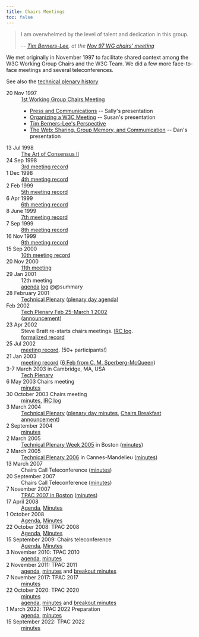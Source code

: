 ```yaml
---
title: Chairs Meetings
toc: false
---
```


<blockquote>
  <p>I am overwhelmed by the level of talent and dedication in this group.</p>
  <address>
    -- <a href="https://www.w3.org/People/Berners-Lee">Tim Berners-Lee</a>, at
    the <a href="../Member/9711/wg-chairs.html">Nov 97 WG chairs' meeting</a>
  </address>
</blockquote>

We met originally in November 1997 to facilitate shared context among the W3C Working Group Chairs and the W3C Team. We did a few more face-to-face meetings and several teleconferences.

See also the [technical plenary history](../2002/09/TPOverview.html)

<dl>
  <dt><a name="9711chairs" id="_9711chairs"></a>20 Nov 1997</dt>
    <dd><a href="../Member/9711/wg-chairs.html">1st Working Group Chairs
      Meeting</a>
      <ul>
	<li><a href="../Member/Talks/971120Press">Press and Communications</a>
	-- Sally's presentation</li>
      <li><a href="../meetings/hosting.html">Organizing a W3C Meeting</a> -- Susan's
      presentation</li>
      <li><a href="/Member/9711/wg-chairs-intro.html">Tim Berners-Lee's
        Perspective</a></li>
      <li><a href="WebSharing.html">The Web: Sharing, Group Memory, and
        Communication</a> -- Dan's presentation</li>
      </ul>
    </dd>
  <dt>13 Jul 1998</dt>
    <dd><a href="/1998/07/chairs.html">The Art of Consensus II</a></dd>
  <dt>24 Sep 1998</dt>
    <dd><a href="/1998/09/24-chairs.html">3rd meeting record</a></dd>
  <dt>1 Dec 1998</dt>
    <dd><a href="/1998/12/01-chairs.html">4th meeting record</a></dd>
  <dt>2 Feb 1999</dt>
    <dd><a href="/1999/02/02-chairs.html">5th meeting record</a></dd>
  <dt>6 Apr 1999</dt>
    <dd><a href="/1999/04/06-chairs.html">6th meeting record</a></dd>
  <dt>8 June 1999</dt>
    <dd><a href="/1999/06/08-chairs.html">7th meeting record</a></dd>
  <dt>7 Sep 1999</dt>
    <dd><a href="/1999/09/chairs56.html">8th meeting record</a></dd>
  <dt>16 Nov 1999</dt>
    <dd><a href="/1999/11/chairs298.html">9th meeting record</a></dd>
  <dt>15 Sep 2000</dt>
    <dd><a href="/2000/09/ch53">10th meeting record</a><br />
    </dd>
  <dt>20 Nov 2000</dt>
    <dd><a href="/2000/11/ch64.html">11th meeting</a></dd>
  <dt>29 Jan 2001</dt>
    <dd>12th meeting <br />
      <a
      href="https://lists.w3.org/Archives/Member/chairs/2001JanMar/0041.html">agenda</a>
      <a href="/2001/01/29-chairs-irc">log</a> @@summary</dd>
  <dt>28 February 2001</dt>
    <dd><a href="/2001/02/allgroupoverview.html#Agenda1">Technical
      Plenary</a> (<a href="/2001/02/Plenary/Agenda.html">plenary day
      agenda</a>)</dd>
  <dt>Feb 2002</dt>
    <dd><a href="https://www.w3.org/2001/07/allgroupoverview">Tech Plenary Feb
      25-March 1 2002</a><br />
      (<a
      href="https://lists.w3.org/Archives/Member/chairs/2001JulSep/0034.html">announcement</a>)</dd>
  <dt>23 Apr 2002</dt>
    <dd>Steve Bratt re-starts chairs meetings. <a
      href="/2002/04/23-chairs-irc">IRC log</a>.</dd>
    <dd><a href="/2000/04/mem-news/chairs2002Apr.n3">formalized
    record</a></dd>
  <dt>25 Jul 2002</dt>
    <dd><a
      href="https://lists.w3.org/Archives/Member/chairs/2002JulSep/0047.html">meeting
      record</a>. (50+ participants!)</dd>
  <dt>21 Jan 2003</dt>
    <dd><a href="../2003/01/21-chairs-notes.html">meeting record</a> (<a
      href="https://lists.w3.org/Archives/Member/chairs/2003JanMar/0032.html">6
      Feb from C. M. Sperberg-McQueen</a>)</dd>
  <dt>3-7 March 2003 in Cambridge, MA, USA</dt>
    <dd><a href="/2002/10/allgroupoverview.html">Tech Plenary</a></dd>
  <dt>6 May 2003 Chairs meeting</dt>
    <dd><a
    href="https://www.w3.org/2003/05/06-chair-notes.html">minutes</a></dd>
  <dt>30 October 2003 Chairs meeting</dt>
  <dt style="text-indent: 30pt"><a
  href="https://www.w3.org/2003/10/31-chair-notes.html">minutes</a>, <a
  href="https://www.w3.org/2003/10/30-chair-irc">IRC log</a></dt>
  <dt>3 March 2004</dt>
    <dd><a href="/2003/08/allgroupoverview.html">Technical Plenary</a> (<a
      href="/2004/03/plenary-minutes">plenary day minutes</a>, <a
      href="https://lists.w3.org/Archives/Member/chairs/2004JanMar/0075">Chairs
      Breakfast announcement</a>)</dd>
  <dt>2 September 2004</dt>
    <dd><a href="/2004/09/02-chair-minutes.html">minutes</a></dd>
  <dt>2 March 2005</dt>
  <dd><a href="../2004/12/allgroupoverview.html">Technical Plenary Week
    2005</a> in Boston (<a href="https://www.w3.org/2005/03/plenary-minutes">minutes</a>)</dd>
  <dt>2 March 2005</dt>
  <dd><a href="/2005/12/allgroupoverview.html">Technical Plenary 2006</a>
 in Cannes-Mandelieu (<a href="/2006/03/TP-minutes.html">minutes</a>)</dd>
  <dt>13 March 2007</dt>
  <dd>Chairs Call Teleconference (<a href="https://lists.w3.org/Archives/Member/chairs/2007JanMar/0128">minutes</a>)</dd>
  <dt>20 September 2007</dt>
  <dd>Chairs Call Teleconference (<a href="https://www.w3.org/2007/09/20-chairs-minutes.html">minutes</a>)</dd>
  <dt>7 November 2007</dt>
  <dd><a href="https://www.w3.org/2007/11/07-TechPlenAgenda.html">TPAC 2007 in Boston</a> (<a href="https://www.w3.org/2007/11/07-tp-minutes.html">minutes</a>)</dd>
  <dt>17 April 2008</dt>
  <dd><a href="https://lists.w3.org/Archives/Member/chairs/2008AprJun/0022.html">Agenda</a>, 
  <a href="/2008/04/17-chairs-minutes.html">Minutes</a></dd>
  <dt>1 October 2008</dt>
  <dd><a href="https://www.w3.org/2008/10/01-chairs-minutes.html">Agenda</a>, 
  <a href="https://www.w3.org/2008/10/01-chairs-minutes.html">Minutes</a></dd>
  <dt>22 October 2008: TPAC 2008</dt>
  <dd><a href="https://www.w3.org/2008/10/TPAC/TPDay-Agenda.html">Agenda</a>,  <a href="/2008/10/22-tp-minutes.html">Minutes</a></dd>
  <dt>15 September 2009: Chairs teleconference</dt>
  <dd><a href="https://lists.w3.org/Archives/Member/chairs/2009JulSep/0044.html">Agenda</a>,  <a href="/2009/09/15-chairs-minutes">Minutes</a></dd>
  <dt>3 November 2010: TPAC 2010</dt>
  <dd><a href="https://www.w3.org/2010/11/TPAC/PlenaryAgenda#details">agenda</a>, <a href="https://www.w3.org/2010/11/03-tpac-minutes">minutes</a></dd>
  <dt>2 November 2011: TPAC 2011</dt>
  <dd><a href="https://www.w3.org/wiki/TPAC2011">agenda</a>, <a href="https://www.w3.org/2011/11/02-tpac-minutes">minutes</a> and <a href="https://www.w3.org/wiki/TPAC2011#Session_Grid">breakout minutes</a></dd>
  <dt>7 November 2017: TPAC 2017</dt>
  <dd><a href="https://www.w3.org/2017/11/07-chairs-minutes.html">minutes</a></dd>
  <dt>22 October 2020: TPAC 2020</dt>
  <dd><a href="https://www.w3.org/2020/10/22-chairs-minutes.html">minutes</a></dd>
  <dd><a href="https://www.w3.org/wiki/TPAC2011">agenda</a>, <a href="https://www.w3.org/2011/11/02-tpac-minutes">minutes</a> and <a href="https://www.w3.org/wiki/TPAC2011#Session_Grid">breakout minutes</a></dd>
  <dt>1 March 2022: TPAC 2022 Preparation</dt>
  <dd><a href="https://lists.w3.org/Archives/Member/chairs/2022JanMar/0051.html">agenda</a>, <a href="https://www.w3.org/2022/03/01-chairs-minutes.html">minutes</a></dd>
  <dt>15 September 2022: TPAC 2022</dt>
  <dd><a href="https://www.w3.org/2022/09/15-chairs-minutes.html">minutes</a></dd>
</dl>
